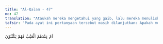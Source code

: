 ```yaml
---
title: "Al-Qalam - 47"
no: 47
translation: "Ataukah mereka mengetahui yang gaib, lalu mereka menuliskannya?"
tafsir: "Pada ayat ini pertanyaan tersebut masih dilanjutkan: Apakah mereka mempunyai pengetahuan tentang yang gaib, atau mempunyai seperti Lauh Mahfudh yang mencatat segala sesuatu dengan yang mereka kehendaki yaitu bukti kebenaran pendapat mereka?\n\nOrang-orang kafir Mekah beranggapan bahwa patung-patung yang mereka sembah dapat memberitahukan kepada mereka segala sesuatu yang akan terjadi dan segala sesuatu yang gaib. Akan tetapi, anggapan mereka itu tidak ada buktinya sama sekali."
---
```


اَمْ عِنْدَهُمُ الْغَيْبُ فَهُمْ يَكْتُبُوْنَ 
